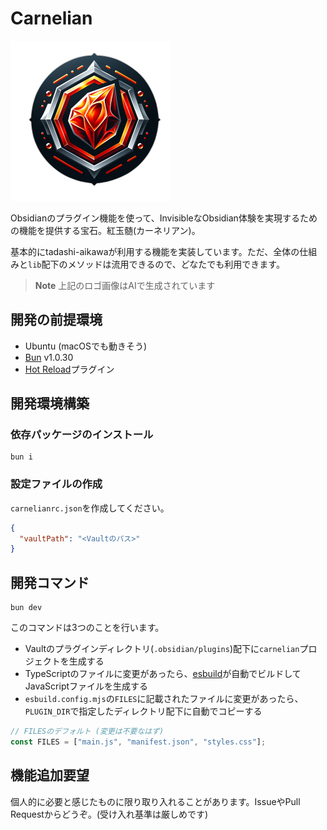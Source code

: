 # Carnelian

<img src="./logo.png" width=256 />

Obsidianのプラグイン機能を使って、InvisibleなObsidian体験を実現するための機能を提供する宝石。紅玉髄(カーネリアン)。

基本的にtadashi-aikawaが利用する機能を実装しています。ただ、全体の仕組みと`lib`配下のメソッドは流用できるので、どなたでも利用できます。

> **Note**
> 上記のロゴ画像はAIで生成されています

## 開発の前提環境

- Ubuntu (macOSでも動きそう)
- [Bun] v1.0.30
- [Hot Reload]プラグイン

## 開発環境構築

### 依存パッケージのインストール

```console
bun i
```

### 設定ファイルの作成

`carnelianrc.json`を作成してください。

```json
{
  "vaultPath": "<Vaultのパス>"
}
```

## 開発コマンド

```console
bun dev
```

このコマンドは3つのことを行います。

- Vaultのプラグインディレクトリ(`.obsidian/plugins`)配下に`carnelian`プロジェクトを生成する
- TypeScriptのファイルに変更があったら、[esbuild]が自動でビルドしてJavaScriptファイルを生成する
- `esbuild.config.mjs`の`FILES`に記載されたファイルに変更があったら、`PLUGIN_DIR`で指定したディレクトリ配下に自動でコピーする

```ts
// FILESのデフォルト (変更は不要なはず)
const FILES = ["main.js", "manifest.json", "styles.css"];
```

## 機能追加要望

個人的に必要と感じたものに限り取り入れることがあります。IssueやPull Requestからどうぞ。(受け入れ基準は厳しめです)

[Bun]: https://bun.sh/
[esbuild]: https://esbuild.github.io/
[Hot Reload]: https://github.com/pjeby/hot-reload

